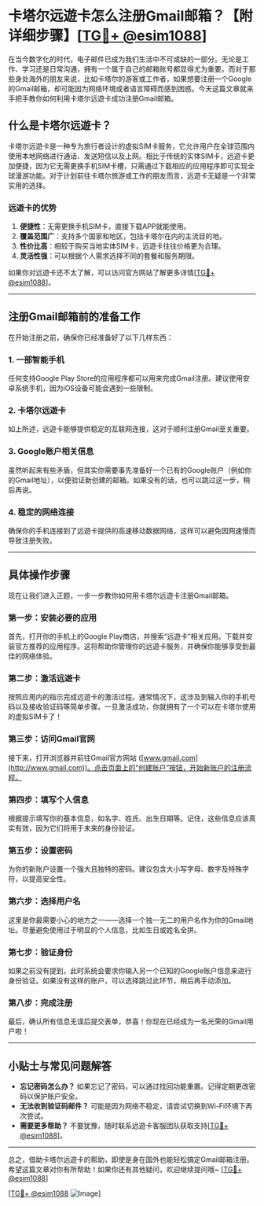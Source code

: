 # 卡塔尔远遊卡怎么注册Gmail邮箱？【附详细步骤】[[TG💪+ @esim1088](https://t.me/s/esim1088)]

在当今数字化的时代，电子邮件已成为我们生活中不可或缺的一部分。无论是工作、学习还是日常沟通，拥有一个属于自己的邮箱账号都显得尤为重要。而对于那些身处海外的朋友来说，比如卡塔尔的游客或工作者，如果想要注册一个Google的Gmail邮箱，却可能因为网络环境或者语言障碍而感到困惑。今天这篇文章就来手把手教你如何利用卡塔尔远遊卡成功注册Gmail邮箱。

## 什么是卡塔尔远遊卡？

卡塔尔远遊卡是一种专为旅行者设计的虚拟SIM卡服务，它允许用户在全球范围内使用本地网络进行通话、发送短信以及上网。相比于传统的实体SIM卡，远遊卡更加便捷，因为它无需更换手机SIM卡槽，只需通过下载相应的应用程序即可实现全球漫游功能。对于计划前往卡塔尔旅游或工作的朋友而言，远遊卡无疑是一个非常实用的选择。

### 远遊卡的优势

1. **便捷性**：无需更换手机SIM卡，直接下载APP就能使用。
2. **覆盖范围广**：支持多个国家和地区，包括卡塔尔在内的主流目的地。
3. **性价比高**：相较于购买当地实体SIM卡，远遊卡往往价格更为合理。
4. **灵活性强**：可以根据个人需求选择不同的套餐和服务期限。

如果你对远遊卡还不太了解，可以访问官方网站了解更多详情[[TG💪+ @esim1088](https://t.me/s/esim1088)]。

---

## 注册Gmail邮箱前的准备工作

在开始注册之前，确保你已经准备好了以下几样东西：

### 1. 一部智能手机
任何支持Google Play Store的应用程序都可以用来完成Gmail注册。建议使用安卓系统手机，因为iOS设备可能会遇到一些限制。

### 2. 卡塔尔远遊卡
如上所述，远遊卡能够提供稳定的互联网连接，这对于顺利注册Gmail至关重要。

### 3. Google账户相关信息
虽然听起来有些矛盾，但其实你需要事先准备好一个已有的Google账户（例如你的Gmail地址），以便验证新创建的邮箱。如果没有的话，也可以跳过这一步，稍后再说。

### 4. 稳定的网络连接
确保你的手机连接到了远遊卡提供的高速移动数据网络，这样可以避免因网速慢而导致注册失败。

---

## 具体操作步骤

现在让我们进入正题，一步一步教你如何用卡塔尔远遊卡注册Gmail邮箱。

### 第一步：安装必要的应用

首先，打开你的手机上的Google Play商店，并搜索“远遊卡”相关应用。下载并安装官方推荐的应用程序。这将帮助你管理你的远遊卡服务，并确保你能够享受到最佳的网络体验。

### 第二步：激活远遊卡

按照应用内的指示完成远遊卡的激活过程。通常情况下，这涉及到输入你的手机号码以及接收验证码等简单步骤。一旦激活成功，你就拥有了一个可以在卡塔尔使用的虚拟SIM卡了！

### 第三步：访问Gmail官网

接下来，打开浏览器并前往Gmail官方网站 ([www.gmail.com](http://www.gmail.com))。点击页面上的“创建账户”按钮，开始新账户的注册流程。

### 第四步：填写个人信息

根据提示填写你的基本信息，如名字、姓氏、出生日期等。记住，这些信息应该真实有效，因为它们将用于未来的身份验证。

### 第五步：设置密码

为你的新账户设置一个强大且独特的密码。建议包含大小写字母、数字及特殊字符，以提高安全性。

### 第六步：选择用户名

这里是你最需要小心的地方之一——选择一个独一无二的用户名作为你的Gmail地址。尽量避免使用过于明显的个人信息，比如生日或姓名全拼。

### 第七步：验证身份

如果之前没有提到，此时系统会要求你输入另一个已知的Google账户信息来进行身份验证。如果没有这样的账户，可以选择跳过此环节，稍后再手动添加。

### 第八步：完成注册

最后，确认所有信息无误后提交表单，恭喜！你现在已经成为一名光荣的Gmail用户啦！

---

## 小贴士与常见问题解答

- **忘记密码怎么办？** 如果忘记了密码，可以通过找回功能重置。记得定期更改密码以保护账户安全。
- **无法收到验证码邮件？** 可能是因为网络不稳定，请尝试切换到Wi-Fi环境下再次尝试。
- **需要更多帮助？** 不要犹豫，随时联系远遊卡客服团队获取支持[[TG💪+ @esim1088](https://t.me/s/esim1088)]。

---

总之，借助卡塔尔远遊卡的帮助，即使是身在国外也能轻松搞定Gmail邮箱注册。希望这篇文章对你有所帮助！如果你还有其他疑问，欢迎继续提问哦~ [[TG💪+ @esim1088](https://t.me/s/esim1088)] 

[[TG💪+ @esim1088](https://t.me/s/esim1088) ![Image](https://i.postimg.cc/4NQfJmqS/Snipaste-2025-05-13-00-14-12.png)]